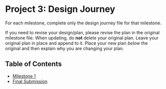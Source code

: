 # Project 3: Design Journey

For each milestone, complete only the design journey file for that milestone.

If you need to revise your design/plan, please revise the plan in the original milestone file.
When updating, do **not** delete your original plan. Leave your original plan in place and append to it. Place your new plan _below_ the original and then explain why you are changing your plan.

## Table of Contents

- [Milestone 1](milestone-1.md)
- [Final Submission](milestone-final.md)
